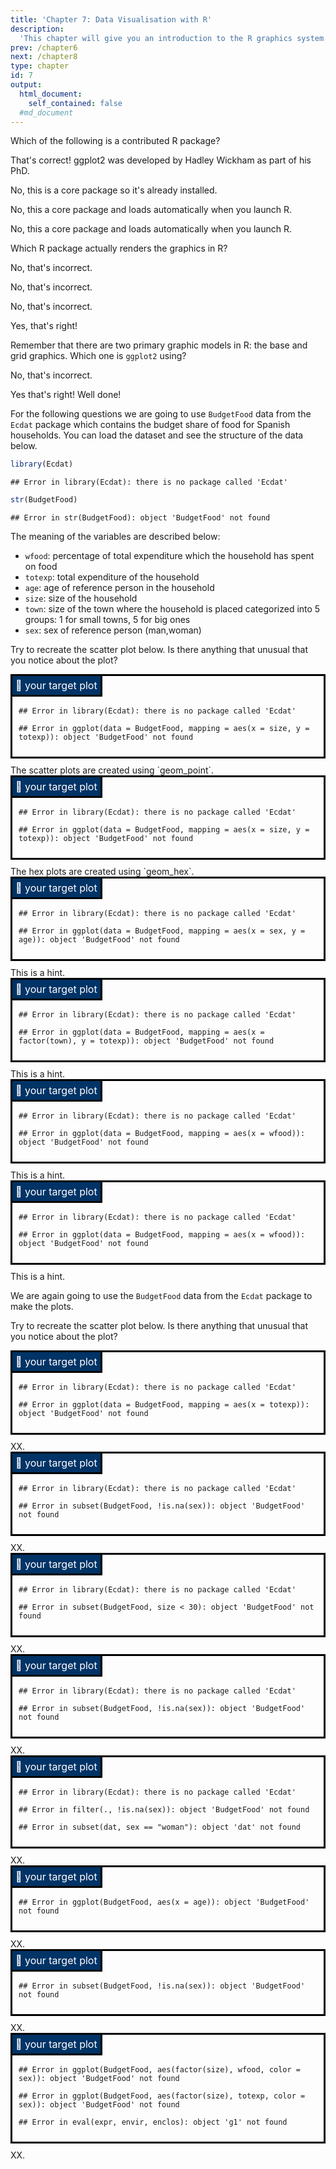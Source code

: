 ```yaml
---
title: 'Chapter 7: Data Visualisation with R'
description:
  'This chapter will give you an introduction to the R graphics system and teach you how to get started with using the `ggplot2` package for drawing all kind of plots.'
prev: /chapter6
next: /chapter8
type: chapter
id: 7
output:
  html_document:
    self_contained: false
  #md_document
---
```








<style>
.target {
  border: 3px solid black;
  padding: 10px;
  padding-top: 35px;
  margin-bottom: 10px;
}
.target:before {
  position: absolute;
  content: "🎯 your target plot";
  padding: 5px;
  margin-left: -13px;
  margin-top: -38px;
  background-color: #003366;
  font-size: 12pt;
  border: 3px solid black;
  color: white;
}
</style>


<exercise id="1" title="R Graphics" type="slides">

<slides source="chapter7_01_rgraphics">
</slides>

</exercise>

<exercise id="2" title="Test your knowledge of R Graphics">

Which of the following is a contributed R package?

<choice>

<opt text="ggplot2" correct="true">

That's correct! ggplot2 was developed by Hadley Wickham as part of his PhD.

</opt>

<opt text="grid" >

No, this is a core package so it's already installed.

</opt>

<opt text="graphics" >

No, this a core package and loads automatically when you launch R.

</opt>

<opt text="grDevices" >

No, this a core package and loads automatically when you launch R.

</opt>

</choice>

Which R package actually renders the graphics in R?

<choice>

<opt text="ggplot2" >

No, that's incorrect.

</opt>

<opt text="grid" >

No, that's incorrect.

</opt>

<opt text="graphics" >

No, that's incorrect.

</opt>

<opt text="grDevices" correct="true">

Yes, that's right!

</opt>

</choice>

Remember that there are two primary graphic models in R: the base and grid graphics. Which one is `ggplot2` using?

<choice>

<opt text="base" >

No, that's incorrect.

</opt>

<opt text="grid" correct="true">

Yes that's right! Well done!

</opt>

</choice>


</exercise>



<exercise id="3" title="Getting started with `ggplot2`" type="slides">

<slides source="chapter7_02_ggplot2intro">
</slides>

</exercise>


<exercise id="4" title="Make basic plots with `ggplot2`">

For the following questions we are going to use `BudgetFood` data from the `Ecdat` package which contains the budget share of food for Spanish households. You can load the dataset and see the structure of the data below.


```r
library(Ecdat)
```

```
## Error in library(Ecdat): there is no package called 'Ecdat'
```

```r
str(BudgetFood)
```

```
## Error in str(BudgetFood): object 'BudgetFood' not found
```
The meaning of the variables are described below:

* `wfood`: percentage of total expenditure which the household has spent on food
* `totexp`: total expenditure of the household
* `age`: age of reference person in the household
* `size`: size of the household
* `town`: size of the town where the household is placed categorized into 5 groups: 1 for small towns, 5 for big ones
* `sex`: sex of reference person (man,woman)

Try to recreate the scatter plot below. Is there anything that unusual that you notice about the plot?

<div class='target'>

```
## Error in library(Ecdat): there is no package called 'Ecdat'
```

```
## Error in ggplot(data = BudgetFood, mapping = aes(x = size, y = totexp)): object 'BudgetFood' not found
```

</div>

<codeblock id="07_04A">

</codeblock>

<codeblock id="07_04A">
The scatter plots are created using `geom_point`.
</codeblock>

<div class='target'>

```
## Error in library(Ecdat): there is no package called 'Ecdat'
```

```
## Error in ggplot(data = BudgetFood, mapping = aes(x = size, y = totexp)): object 'BudgetFood' not found
```

</div>

<codeblock id="07_04B">

</codeblock>

<codeblock id="07_04B">
The hex plots are created using `geom_hex`.
</codeblock>


<div class='target'>

```
## Error in library(Ecdat): there is no package called 'Ecdat'
```

```
## Error in ggplot(data = BudgetFood, mapping = aes(x = sex, y = age)): object 'BudgetFood' not found
```

</div>

<codeblock id="07_04C">

</codeblock>

<codeblock id="07_04C">
This is a hint.
</codeblock>


<div class='target'>

```
## Error in library(Ecdat): there is no package called 'Ecdat'
```

```
## Error in ggplot(data = BudgetFood, mapping = aes(x = factor(town), y = totexp)): object 'BudgetFood' not found
```

</div>

<codeblock id="07_04D">

</codeblock>
<codeblock id="07_04D">
This is a hint.
</codeblock>

<div class='target'>

```
## Error in library(Ecdat): there is no package called 'Ecdat'
```

```
## Error in ggplot(data = BudgetFood, mapping = aes(x = wfood)): object 'BudgetFood' not found
```

</div>
<codeblock id="07_04E">

</codeblock>
<codeblock id="07_04E">
This is a hint.
</codeblock>


<div class='target'>

```
## Error in library(Ecdat): there is no package called 'Ecdat'
```

```
## Error in ggplot(data = BudgetFood, mapping = aes(x = wfood)): object 'BudgetFood' not found
```

</div>
<codeblock id="07_04F">

</codeblock>
<codeblock id="07_04F">
This is a hint.
</codeblock>


</exercise>


<exercise id="5" title="Multiple layers in `ggplot2`">
<slides source="chapter7_03_ggplot2layers">
</slides>
</exercise>


<exercise id="6" title="Practice creating multiple layers">

We are again going to use the `BudgetFood` data from the `Ecdat` package to make the plots.


Try to recreate the scatter plot below. Is there anything that unusual that you notice about the plot?

<div class='target'>

```
## Error in library(Ecdat): there is no package called 'Ecdat'
```

```
## Error in ggplot(data = BudgetFood, mapping = aes(x = totexp)): object 'BudgetFood' not found
```

</div>
<codeblock id="07_06A">

</codeblock>
<codeblock id="07_06A">
XX.
</codeblock>

<div class='target'>

```
## Error in library(Ecdat): there is no package called 'Ecdat'
```

```
## Error in subset(BudgetFood, !is.na(sex)): object 'BudgetFood' not found
```

</div>
<codeblock id="07_06B">

</codeblock>
<codeblock id="07_06B">
XX.
</codeblock>

<div class='target'>

```
## Error in library(Ecdat): there is no package called 'Ecdat'
```

```
## Error in subset(BudgetFood, size < 30): object 'BudgetFood' not found
```

</div>
<codeblock id="07_06C">

</codeblock>
<codeblock id="07_06C">
XX.
</codeblock>

<div class='target'>

```
## Error in library(Ecdat): there is no package called 'Ecdat'
```

```
## Error in subset(BudgetFood, !is.na(sex)): object 'BudgetFood' not found
```

</div>
<codeblock id="07_06D">

</codeblock>
<codeblock id="07_06D">
XX.
</codeblock>

<div class='target'>

```
## Error in library(Ecdat): there is no package called 'Ecdat'
```

```
## Error in filter(., !is.na(sex)): object 'BudgetFood' not found
```

```
## Error in subset(dat, sex == "woman"): object 'dat' not found
```

</div>
<codeblock id="07_06E">

</codeblock>
<codeblock id="07_06E">
XX.
</codeblock>

</exercise>

<exercise id="7" title="Scales and guides in `ggplot2`">
<slides source="chapter7_04_ggplot2scales">
</slides>
</exercise>

<exercise id="8" title="Practice changing scales and guides.">


</exercise>

<exercise id="9" title="Multiple plots in one figure">
<slides source="chapter7_05_ggplot2facet">
</slides>
</exercise>

<exercise id="10" title="Practice combining multiple plots.">
<div class='target'>

```
## Error in ggplot(BudgetFood, aes(x = age)): object 'BudgetFood' not found
```

</div>
<codeblock id="07_10A">

</codeblock>
<codeblock id="07_10A">
XX.
</codeblock>

<div class='target'>

```
## Error in subset(BudgetFood, !is.na(sex)): object 'BudgetFood' not found
```

</div>
<codeblock id="07_10B">

</codeblock>
<codeblock id="07_10B">
XX.
</codeblock>
<div class='target'>

```
## Error in ggplot(BudgetFood, aes(factor(size), wfood, color = sex)): object 'BudgetFood' not found
```

```
## Error in ggplot(BudgetFood, aes(factor(size), totexp, color = sex)): object 'BudgetFood' not found
```

```
## Error in eval(expr, envir, enclos): object 'g1' not found
```

</div>
<codeblock id="07_10C">

</codeblock>
<codeblock id="07_10C">
XX.
</codeblock>
</exercise>

<exercise id="11" title="Customise the look with themes in `ggplot2`">
<slides source="chapter7_06_ggplot2theme">
</slides>
</exercise>

<exercise id="12" title="Make publication ready plots.">

</exercise>
